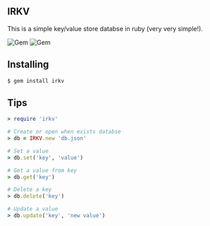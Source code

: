## IRKV
This is a simple key/value store databse in ruby (very very simple!).

![Gem](https://img.shields.io/gem/v/irkv?style=flat-square)
![Gem](https://img.shields.io/gem/dt/irkv?style=flat-square)

## Installing
```bash
$ gem install irkv
```

## Tips
```ruby
> require 'irkv'

# Create or open when exists databse
> db = IRKV.new 'db.json'

# Set a value
> db.set('key', 'value')

# Get a value from key
> db.get('key')

# Delete a key
> db.delete('key')

# Update a value
> db.update('key', 'new value')
```
